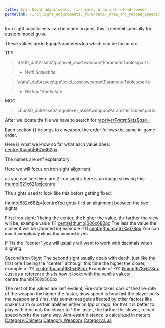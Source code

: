 ```yaml
---
title: Iron Sight adjustments, fire-rate, draw and reload speeds
permalink: /Iron_Sight_adjustments,_fire-rate,_draw_and_reload_speeds/
---
```


Iron sight adjustments can be made to guns, this is needed specially for
custom model guns.

These values are in EquipParameters.lua which can be found on:

TPP

> \\0\\00_dat\\Assets\\tpp\\level_asset\\weapon\\ParameterTables\\parts
> - *With Snakebite*

> \\data1_dat\\Assets\\tpp\\level_asset\\weapon\\ParameterTables\\parts
> - *Without Snakebite*

MGO

> chunk0_dat\\Assets\\mgo\\level_asset\\weapon\\ParameterTables\\parts

After we locate the file we have to search for
*<u>receiverParamSetsBase=</u>*

Each section {} belongs to a weapon, the order follows the same in-game
order.

Here is what we know so far what each value does:
[centre|thumb|662x662px](/File:Values-1.png "wikilink")

The names are self explanatory.

Here we will focus on iron sight alignment,

as you can see there are 2 iron sights, here is an image showing this:
[thumb|621x621px|centre](/File:Iron-Sights.png "wikilink")

The sights used to look like this before getting fixed:

[thumb|682x682px|centreYou](/File:Adamaska.png "wikilink") gotta find an
alignment between the two sights

First Iron sight; 1 being the center, the higher the value, the farther
the view will be, example value 111
[centre|thumb|680x680px](/File:Right_-_Down.jpg "wikilink") The less the
value the closer it will be (zoomed in) example -111
[centre|thumb|678x678px](/File:-111.jpg "wikilink") You can see it
completely skips the second sight.

If 1 is the ''center ''you will usually will want to work with decimals
when aligning.

Second iron Sight; The second sight usually deals with depth, just like
the first one 1 being the "center" although this time the higher the
closer, example of 111
[centre|thumb|680x680px](/File:Zoom1.jpg "wikilink") Example of -111
[thumb|678x678px](/File:-111_middle.jpg "wikilink") Just as a reference
this is how it looks with the vanilla values:
[centre|thumb|500x500px](/File:Vanilla_\(i_like_vanilla_Ice-cream\).jpg "wikilink")

The rest of the values are self evident, Fire-rate takes care of the
fire-rate of the weapon the higher the faster, draw speed is how fast
the player pulls the weapon and aims, this sometimes gets affected by
other factors like snake's arm or certain abilities either on tpp or
mgo, for that it is better to play with decimals the closer to 1 the
faster, the farther the slower, reload speed works the same way.
Aim-assist distance is calculated in meters.
[Category:Chimera](/Category:Chimera "wikilink")
[Category:Weapons](/Category:Weapons "wikilink")
[Category:Lua](/Category:Lua "wikilink")